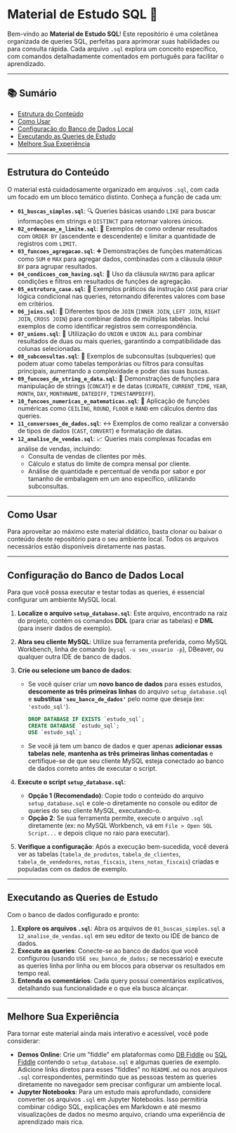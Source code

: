 # Material de Estudo SQL 🚀

Bem-vindo ao **Material de Estudo SQL**! Este repositório é uma coletânea organizada de queries SQL, perfeitas para aprimorar suas habilidades ou para consulta rápida. Cada arquivo `.sql` explora um conceito específico, com comandos detalhadamente comentados em português para facilitar o aprendizado.

---

## 📚 Sumário

* [Estrutura do Conteúdo](#estrutura-do-conteúdo)
* [Como Usar](#como-usar)
* [Configuração do Banco de Dados Local](#configuração-do-banco-de-dados-local)
* [Executando as Queries de Estudo](#executando-as-queries-de-estudo)
* [Melhore Sua Experiência](#melhore-sua-experiência)

---

## Estrutura do Conteúdo

O material está cuidadosamente organizado em arquivos `.sql`, com cada um focado em um bloco temático distinto. Conheça a função de cada um:

* **`01_buscas_simples.sql`**: 🔍 Queries básicas usando `LIKE` para buscar informações em strings e `DISTINCT` para retornar valores únicos.
* **`02_ordenacao_e_limite.sql`**: 🔢 Exemplos de como ordenar resultados com `ORDER BY` (ascendente e descendente) e limitar a quantidade de registros com `LIMIT`.
* **`03_funcoes_agregacao.sql`**: ➕ Demonstrações de funções matemáticas como `SUM` e `MAX` para agregar dados, combinadas com a cláusula `GROUP BY` para agrupar resultados.
* **`04_condicoes_com_having.sql`**: 🎯 Uso da cláusula `HAVING` para aplicar condições e filtros em resultados de funções de agregação.
* **`05_estrutura_case.sql`**: 🚦 Exemplos práticos da instrução `CASE` para criar lógica condicional nas queries, retornando diferentes valores com base em critérios.
* **`06_joins.sql`**: 🔗 Diferentes tipos de `JOIN` (`INNER JOIN`, `LEFT JOIN`, `RIGHT JOIN`, `CROSS JOIN`) para combinar dados de múltiplas tabelas. Inclui exemplos de como identificar registros sem correspondência.
* **`07_unions.sql`**: 🤝 Utilização do `UNION` e `UNION ALL` para combinar resultados de duas ou mais queries, garantindo a compatibilidade das colunas selecionadas.
* **`08_subconsultas.sql`**: 🧩 Exemplos de subconsultas (subqueries) que podem atuar como tabelas temporárias ou filtros para consultas principais, aumentando a complexidade e poder das suas buscas.
* **`09_funcoes_de_string_e_data.sql`**: 📅 Demonstrações de funções para manipulação de strings (`CONCAT`) e de datas (`CURDATE`, `CURRENT_TIME`, `YEAR`, `MONTH`, `DAY`, `MONTHNAME`, `DATEDIFF`, `TIMESTAMPDIFF`).
* **`10_funcoes_numericas_e_matematicas.sql`**: 🧮 Aplicação de funções numéricas como `CEILING`, `ROUND`, `FLOOR` e `RAND` em cálculos dentro das queries.
* **`11_conversoes_de_dados.sql`**: ↔️ Exemplos de como realizar a conversão de tipos de dados (`CAST`, `CONVERT`) e formatação de datas.
* **`12_analise_de_vendas.sql`**: 📈 Queries mais complexas focadas em análise de vendas, incluindo:
    * Consulta de vendas de clientes por mês.
    * Cálculo e status do limite de compra mensal por cliente.
    * Análise de quantidade e percentual de venda por sabor e por tamanho de embalagem em um ano específico, utilizando subconsultas.

---

## Como Usar

Para aproveitar ao máximo este material didático, basta clonar ou baixar o conteúdo deste repositório para o seu ambiente local. Todos os arquivos necessários estão disponíveis diretamente nas pastas.

---

## Configuração do Banco de Dados Local

Para que você possa executar e testar todas as queries, é essencial configurar um ambiente MySQL local.

1.  **Localize o arquivo `setup_database.sql`**: Este arquivo, encontrado na raiz do projeto, contém os comandos **DDL** (para criar as tabelas) e **DML** (para inserir dados de exemplo).

2.  **Abra seu cliente MySQL**: Utilize sua ferramenta preferida, como MySQL Workbench, linha de comando (`mysql -u seu_usuario -p`), DBeaver, ou qualquer outra IDE de banco de dados.

3.  **Crie ou selecione um banco de dados**:
    * Se você quiser criar um **novo banco de dados** para esses estudos, **descomente as três primeiras linhas** do arquivo `setup_database.sql` e **substitua `'seu_banco_de_dados'`** pelo nome que deseja (ex: `'estudo_sql'`).
        ```sql
        DROP DATABASE IF EXISTS `estudo_sql`;
        CREATE DATABASE `estudo_sql`;
        USE `estudo_sql`;
        ```
    * Se você já tem um banco de dados e quer apenas **adicionar essas tabelas nele**, **mantenha as três primeiras linhas comentadas** e certifique-se de que seu cliente MySQL esteja conectado ao banco de dados correto antes de executar o script.

4.  **Execute o script `setup_database.sql`**:
    * **Opção 1 (Recomendado)**: Copie todo o conteúdo do arquivo `setup_database.sql` e cole-o diretamente no console ou editor de queries do seu cliente MySQL, executando-o.
    * **Opção 2**: Se sua ferramenta permite, execute o arquivo `.sql` diretamente (ex: no MySQL Workbench, vá em `File > Open SQL Script...` e depois clique no raio para executar).

5.  **Verifique a configuração**: Após a execução bem-sucedida, você deverá ver as tabelas (`tabela_de_produtos`, `tabela_de_clientes`, `tabela_de_vendedores`, `notas_fiscais`, `itens_notas_fiscais`) criadas e populadas com os dados de exemplo.

---

## Executando as Queries de Estudo

Com o banco de dados configurado e pronto:

1.  **Explore os arquivos `.sql`**: Abra os arquivos de `01_buscas_simples.sql` a `12_analise_de_vendas.sql` em seu editor de texto ou IDE de banco de dados.
2.  **Execute as queries**: Conecte-se ao banco de dados que você configurou (usando `USE seu_banco_de_dados;` se necessário) e execute as queries linha por linha ou em blocos para observar os resultados em tempo real.
3.  **Entenda os comentários**: Cada query possui comentários explicativos, detalhando sua funcionalidade e o que ela busca alcançar.

---

## Melhore Sua Experiência

Para tornar este material ainda mais interativo e acessível, você pode considerar:

* **Demos Online**: Crie um "fiddle" em plataformas como [DB Fiddle](https://www.db-fiddle.com/) ou [SQL Fiddle](http://sqlfiddle.com/) contendo o `setup_database.sql` e algumas queries de exemplo. Adicione links diretos para esses "fiddles" no `README.md` ou nos arquivos `.sql` correspondentes, permitindo que as pessoas testem as queries diretamente no navegador sem precisar configurar um ambiente local.
* **Jupyter Notebooks**: Para um estudo mais aprofundado, considere converter os arquivos `.sql` em Jupyter Notebooks. Isso permitiria combinar código SQL, explicações em Markdown e até mesmo visualizações de dados no mesmo arquivo, criando uma experiência de aprendizado mais rica.
